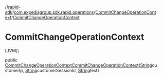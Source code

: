 //[rapid-sdk](../../../index.md)/[com.expediagroup.sdk.rapid.operations](../index.md)/[CommitChangeOperationContext](index.md)/[CommitChangeOperationContext](-commit-change-operation-context.md)

# CommitChangeOperationContext

[JVM]\

public [CommitChangeOperationContext](index.md)[CommitChangeOperationContext](-commit-change-operation-context.md)([String](https://docs.oracle.com/javase/8/docs/api/java/lang/String.html)customerIp, [String](https://docs.oracle.com/javase/8/docs/api/java/lang/String.html)customerSessionId, [String](https://docs.oracle.com/javase/8/docs/api/java/lang/String.html)test)
